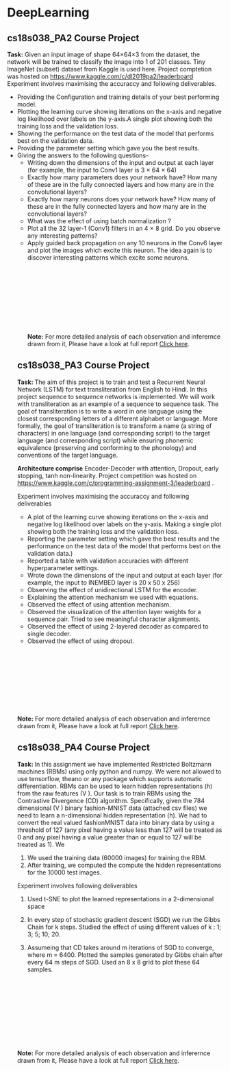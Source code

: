 # DeepLearning
## cs18s038_PA2 Course Project ##
<b> Task:</b> 
Given an input image of shape 64×64×3 from the dataset, the network will be trained
to classify the image into 1 of 201 classes. Tiny ImageNet (subset) dataset from Kaggle is used here.
Project comptetion was hosted on https://www.kaggle.com/c/dl2019pa2/leaderboard
Experiment involves maximising the accuraccy and following deliverables.
* Providing the Configuration and training details of your best performing model.
* Plotting the learning curve showing iterations on the x-axis and negative log likelihood
over labels on the y-axis.A single plot showing both the training loss and the
validation loss.
* Showing the performance on the test data of the model that performs best on the validation
data.
* Providing the parameter setting which gave you the best results.
* Giving the answers to the following questions-
    * Writing down the dimensions of the input and output at each layer (for example, the
input to Conv1 layer is 3 × 64 × 64)
    * Exactly how many parameters does your network have? How many of these are in the
fully connected layers and how many are in the convolutional layers?
    * Exactly how many neurons does your network have? How many of these are in the
fully connected layers and how many are in the convolutional layers?
    * What was the effect of using batch normalization ?
    *  Plot all the 32 layer-1 (Conv1) filters in an 4 × 8 grid. Do you observe any interesting
patterns?
    * Apply guided back propagation on any 10 neurons in the Conv6 layer and plot the
images which excite this neuron. The idea again is to discover interesting patterns
which excite some neurons.
      <object data="https://github.com/rajanskumarsoni/DeepLearning/blob/master/CS18S038_PA2/report.pdf" width="700px" height="700px">
    <embed src="https://github.com/rajanskumarsoni/DeepLearning/blob/master/CS18S038_PA2/report.pdf">
   <p><b>Note:</b> For more detailed analysis of each observation and inferernce drawn from it, Please have a look at full report  <a href="https://github.com/rajanskumarsoni/DeepLearning/blob/master/CS18S038_PA2/report.pdf">Click here</a>.</p>
    </embed>
   </object>
   
   
   
   
## cs18s038_PA3 Course Project ##
<b> Task: </b> The aim of this project is to train and test a Recurrent Neural Network (LSTM) for text
transliteration from English to Hindi.
In this project sequence to sequence networks is implemented. We will work with
transliteration as an example of a sequence to sequence task.
The goal of transliteration is to write a word in one language using the closest corresponding
letters of a different alphabet or language. More formally, the goal of transliteration is to transform
a name (a string of characters) in one language (and corresponding script) to the target language
(and corresponding script) while ensuring phonemic equivalence (preserving and conforming to the
phonology) and conventions of the target language.

<b> Architecture comprise</b> Encoder-Decoder with attention, Dropout, early stopping, tanh non-linearity.
Project competition was hosted on https://www.kaggle.com/c/programming-assignment-3/leaderboard .

Experiment involves maximising the accuraccy and following deliverables

   * A plot of the learning curve showing iterations on the x-axis and negative log likelihood over
labels on the y-axis. Making a single plot showing both the training loss and the validation loss.
   * Reporting the parameter setting which gave the best results and the performance on the test
data of the model that performs best on the validation data.)
   * Reported a table with validation accuracies with different hyperparameter settings.
   * Wrote down the dimensions of the input and output at each layer (for example, the input to
INEMBED layer is 20 x 50 x 256)
   * Observing the effect of unidirectional LSTM for the encoder. 
   * Explaining the attention mechanism we used with equations.
   * Observed the effect of using attention mechanism.
   * Observed the visualization of the attention layer weights for a sequence pair. Tried to see meaningful
character alignments.
   * Observed the effect of using 2-layered decoder as compared to single decoder.
   * Observed the effect of using dropout.
   
  <object data="https://github.com/rajanskumarsoni/DeepLearning/blob/master/CS18S038_PA3/main.pdf" width="700px" height="700px">
    <embed src="https://github.com/rajanskumarsoni/DeepLearning/blob/master/CS18S038_PA3/main.pdf">
   <p><b>Note:</b> For more detailed analysis of each observation and inferernce drawn from it, Please have a look at full report  <a href="https://github.com/rajanskumarsoni/DeepLearning/blob/master/CS18S038_PA3/main.pdf">Click here</a>.</p>
    </embed>
   </object>
   
   
## cs18s038_PA4 Course Project
<b> Task: </b> In this assignment we have implemented Restricted Boltzmann machines (RBMs) using only
python and numpy. We were not allowed to use tensorflow, theano or any package which
supports automatic differentiation.
RBMs can be used to learn hidden representations (h) from the raw features (V ). Our
task is to train RBMs using the Contrastive Divergence (CD) algorithm. Specifically, given
the 784 dimensional (V ) binary fashion-MNIST data (attached csv files) we need to learn
a n-dimensional hidden representation (h). We had to convert the real valued fashionMNIST data into binary data by using a threshold of 127 (any pixel having a value less than
127 will be treated as 0 and any pixel having a value greater than or equal to 127 will be
treated as 1). We 
1. We used the training data (60000 images) for training the RBM.
2. After training, we computed the compute the hidden representations for the 10000 test images.

Experiment involves following deliverables

   1. Used t-SNE to plot the learned representations in a 2-dimensional space
   
   2. In every step of stochastic gradient descent (SGD) we run the
   Gibbs Chain for k steps. Studied the effect of using different values of k : 1; 3; 5; 10; 20.
   3. Assumeing that CD takes around m iterations of SGD to converge, where
   m = 6400. Plotted the samples generated by Gibbs chain after every 64 m steps of SGD.
   Used an 8 x 8 grid to plot these 64 samples.
   
   
   <object data="https://github.com/rajanskumarsoni/DeepLearning/blob/master/CS18S038_PA4/main.pdf" width="700px" height="700px">
    <embed src="https://github.com/rajanskumarsoni/DeepLearning/blob/master/CS18S038_PA4/main.pdf">
   <p><b>Note:</b> For more detailed analysis of each observation and inferernce drawn from it, Please have a look at full report  <a href="https://github.com/rajanskumarsoni/DeepLearning/blob/master/CS18S038_PA4/main.pdf">Click here</a>.</p>
    </embed>
   </object>



